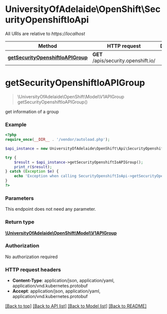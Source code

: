 # UniversityOfAdelaide\OpenShift\SecurityOpenshiftIoApi

All URIs are relative to *https://localhost*

Method | HTTP request | Description
------------- | ------------- | -------------
[**getSecurityOpenshiftIoAPIGroup**](SecurityOpenshiftIoApi.md#getSecurityOpenshiftIoAPIGroup) | **GET** /apis/security.openshift.io/ | 


# **getSecurityOpenshiftIoAPIGroup**
> \UniversityOfAdelaide\OpenShift\Model\V1APIGroup getSecurityOpenshiftIoAPIGroup()



get information of a group

### Example
```php
<?php
require_once(__DIR__ . '/vendor/autoload.php');

$api_instance = new UniversityOfAdelaide\OpenShift\Api\SecurityOpenshiftIoApi(new \Http\Adapter\Guzzle6\Client());

try {
    $result = $api_instance->getSecurityOpenshiftIoAPIGroup();
    print_r($result);
} catch (Exception $e) {
    echo 'Exception when calling SecurityOpenshiftIoApi->getSecurityOpenshiftIoAPIGroup: ', $e->getMessage(), PHP_EOL;
}
?>
```

### Parameters
This endpoint does not need any parameter.

### Return type

[**\UniversityOfAdelaide\OpenShift\Model\V1APIGroup**](../Model/V1APIGroup.md)

### Authorization

No authorization required

### HTTP request headers

 - **Content-Type**: application/json, application/yaml, application/vnd.kubernetes.protobuf
 - **Accept**: application/json, application/yaml, application/vnd.kubernetes.protobuf

[[Back to top]](#) [[Back to API list]](../../README.md#documentation-for-api-endpoints) [[Back to Model list]](../../README.md#documentation-for-models) [[Back to README]](../../README.md)

